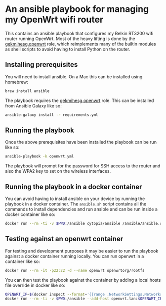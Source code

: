 # An ansible playbook for managing my OpenWrt wifi router

This contains an ansible playbook that configures my Belkin RT3200 wifi router
running OpenWrt. Most of the heavy lifting is done by the
[gekmihesg.openwrt](https://github.com/gekmihesg/ansible-openwrt) role, which
reimplements many of the builtin modules as shell scripts to avoid having to
install Python on the router.

## Installing prerequisites

You will need to install ansible. On a Mac this can be installed using homebrew:

```bash
brew install ansible
```

The playbook requires the
[gekmihesg.openwrt](https://github.com/gekmihesg/ansible-openwrt) role. This can
be installed from Ansible Galaxy like so:

```bash
ansible-galaxy install -r requirements.yml
```

## Running the playbook

Once the above prerequisites have been installed the playbook can be run like
so:

```bash
ansible-playbook -k openwrt.yml
```

The playbook will prompt for the password for SSH access to the router and also
the WPA2 key to set on the wireless interfaces.

## Running the playbook in a docker container

You can avoid having to install ansible on your device by running the playbook
in a docker container. The `ansible.sh` script contains all the commands to
install dependencies and run ansible and can be run inside a docker container
like so:

```bash
docker run --rm -ti -v $PWD:/ansible cytopia/ansible /ansible/ansible.sh
```

## Testing against an openwrt container

For testing and development purposes it may be easier to run the playbook
against a docker container running locally. You can run openwrt in a container
like so:

```bash
docker run --rm -it -p22:22 -d --name openwrt openwrtorg/rootfs
```

You can then test the playbook against the container by adding a local hosts
file override in docker like so:

```bash
OPENWRT_IP=$(docker inspect --format='{{range .NetworkSettings.Networks}}{{.IPAddress}}{{end}}' openwrt)
docker run --rm -ti -v $PWD:/ansible --add-host openwrt.lan:$OPENWRT_IP cytopia/ansible /ansible/ansible.sh

```

